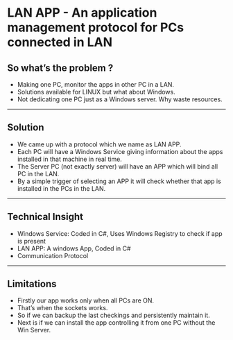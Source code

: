 # LAN APP - An application management protocol for PCs connected in LAN


## So what’s the problem ?
* Making one PC, monitor the apps in other PC in a LAN.  
* Solutions available for LINUX but what about Windows.  
* Not dedicating one PC just as a Windows server. Why waste resources.

<hr/>

## Solution
* We came up with a protocol which we name as LAN APP.  
* Each PC will have a Windows Service giving information about the apps installed in that machine in real time.  
* The Server PC (not exactly server) will have an APP which will bind all PC in the LAN.  
* By a simple trigger of selecting an APP it will check whether that app is installed in the PCs in the LAN.

<hr/>

## Technical Insight
* Windows Service: Coded in C#, Uses Windows Registry to check if app is present
* LAN APP: A windows App, Coded in C#
* Communication Protocol

<hr/>

## Limitations
* Firstly our app works only when all PCs are ON.
* That’s when the sockets works.  
* So if we can backup the last checkings and persistently maintain it.  
* Next is if we can install the app controlling it from one PC without the Win Server.